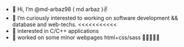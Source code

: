 - 👋 Hi, I’m @md-arbaz98 ( md arbaz )✌️
- 👀 I’m curiously interested to working on software development && database and web-techs. <<<<<<<<<<< 
- 🌱 interested in C/C++ applications
- 🍂 worked on some minor webpages html+css/sass 🐾🐾🧑🏻‍💻

<!---
md-arbaz98/md-arbaz98 is a ✨ special ✨ repository because its `README.md` (this file) appears on your GitHub profile.
You can click the Preview link to take a look at your changes.
--->
